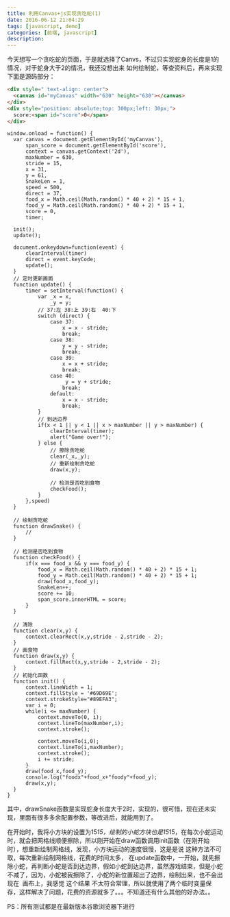 ```yaml
---
title: 利用Canvas+js实现贪吃蛇(1)
date: 2016-06-12 21:04:29
tags: [javascript, demo]
categories: [前端, javascript]
description:
---
```


今天想写一个贪吃蛇的页面，于是就选择了Canvs，不过只实现蛇身的长度是1的情况，对于蛇身大于2的情况，我还没想出来 如何绘制蛇，等查资料后，再来实现
下面是源码部分：

```html
<div style=" text-align: center">
  <canvas id="myCanvas" width="630" height="630"></canvas>
</div>
<div style="position: absolute;top: 300px;left: 30px;">
  score:<span id="score">0</span>
</div>
```

```ks
window.onload = function() {
  var canvas = document.getElementById('myCanvas'),
      span_score = document.getElementById('score'),
      context = canvas.getContext('2d'),
      maxNumber = 630,
      stride = 15,
      x = 31,
      y = 61,
      SnakeLen = 1,
      speed = 500,
      direct = 37,
      food_x = Math.ceil(Math.random() * 40 + 2) * 15 + 1,
      food_y = Math.ceil(Math.random() * 40 + 2) * 15 + 1,
      score = 0,
      timer;

  init();
  update();

  document.onkeydown=function(event) {
      clearInterval(timer)
      direct = event.keyCode;
      update();
  }
  // 定时更新画面
  function update() {
      timer = setInterval(function() {
          var _x = x,
              _y = y;
          // 37:左 38:上 39:右  40:下
          switch (direct) {
              case 37:
                  x = x - stride;
                  break;
              case 38:
                  y = y - stride;
                  break;
              case 39:
                  x = x + stride;
                  break;
              case 40:
                   y = y + stride;
                  break;
              default:
                  x = x - stride;
                  break;
          }
          // 到达边界
          if(x < 1 || y < 1 || x > maxNumber || y > maxNumber) {
              clearInterval(timer);
              alert("Game over!");
          } else {
              // 擦除贪吃蛇
              clear(_x,_y);
              // 重新绘制贪吃蛇
              draw(x,y);

              // 检测是否吃到食物
              checkFood();
          }
      },speed)
  }

  // 绘制贪吃蛇
  function drawSnake() {
      //
  }

  // 检测是否吃到食物
  function checkFood() {
      if(x === food_x && y === food_y) {
          food_x = Math.ceil(Math.random() * 40 + 2) * 15 + 1;
          food_y = Math.ceil(Math.random() * 40 + 2) * 15 + 1;
          draw(food_x,food_y);
          SnakeLen++;
          score += 10;
          span_score.innerHTML = score;
      }
  }

  // 清除
  function clear(x,y) {
      context.clearRect(x,y,stride - 2,stride - 2);
  }
  // 画食物
  function draw(x,y) {
      context.fillRect(x,y,stride - 2,stride - 2);
  }
  // 初始化函数
  function init() {
      context.lineWidth = 1;
      context.fillStyle = '#69D69E';
      context.strokeStyle="#89EFA3";
      var i = 0;
      while(i <= maxNumber) {
          context.moveTo(0, i);
          context.lineTo(maxNumber,i);
          context.stroke();

          context.moveTo(i,0);
          context.lineTo(i,maxNumber);
          context.stroke();
          i += stride;
      }
      draw(food_x,food_y);
      console.log("foodx"+food_x+"foody"+food_y);
      draw(x,y);
  }
}
```
其中，drawSnake函数是实现蛇身长度大于2时，实现的，很可惜，现在还未实现，里面有很多多余配置参数，等改进后，就能用到了。


在开始时，我将小方块的设置为15*15，绘制的小蛇方块也是15*15，在每次小蛇运动时，就会把网格线顺便擦除，所以刚开始在draw函数调用init函数（在刚开始时），想重新绘制网格线，发现，小方块运动的速度很慢，这是是说 这种方法不可取，每次重新绘制网格线，花费的时间太多，
在update函数中，一开始，就先擦除小蛇，再判断小蛇是否到达边界，假如小蛇到达边界，虽然游戏结束，但是小蛇不减了，因为，小蛇被我擦除了，小蛇的新位置超出了边界，绘制出来，也不会出现在  画布上，我感觉 这个结果 不太符合常理，所以就使用了两个临时变量保存，这样解决了问题，花费的资源就多了。。。不知道还有什么其他的好办法。。

PS：所有测试都是在最新版本谷歌浏览器下进行


